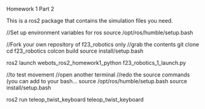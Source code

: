 Homework 1 Part 2

This is a ros2 package that contains the simulation files you need.  

//Set up environment variables for ros
source /opt/ros/humble/setup.bash

//Fork your own repository of f23_robotics only
//grab the contents
git clone <your github url for this repository>
cd f23_robotics
colcon build
source install/setup.bash

ros2 launch webots_ros2_homework1_python f23_robotics_1_launch.py

//to test movement
//open another terminal
//redo the source commands (you can add to your bash... 
source /opt/ros/humble/setup.bash
source install/setup.bash

ros2 run teleop_twist_keyboard teleop_twist_keyboard

